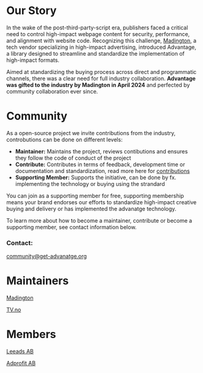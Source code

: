 # Our Story

In the wake of the post-third-party-script era, publishers faced a critical need to control high-impact webpage content for security, performance, and alignment with website code. Recognizing this challenge, [Madington](https://www.madington.com), a tech vendor specializing in high-impact advertising, introduced Advantage, a library designed to streamline and standardize the implementation of high-impact formats.

Aimed at standardizing the buying process across direct and programmatic channels, there was a clear need for full industry collaboration. **Advantage was gifted to the industry by Madington in April 2024** and perfected by community collaboration ever since.

# Community

As a open-source project we invite contributions from the industry, controbutions can be done on different levels:

-   **Maintainer:** Maintains the project, reviews contibutions and ensures they follow the code of conduct of the project
-   **Contribute:** Contributes in terms of feedback, development time or documentation and standardization, read more here for [contributions](/about/contributions.html)
-   **Supporting Member:** Supports the initiative, can be done by fx. implementing the technology or buying using the strandard

You can join as a supporting member for free, supporting membership means your brand endorses our efforts to standardize high-impact creative buying and delivery or has implemented the advanatge technology.

To learn more about how to become a maintainer, contribute or become a supporting member, see contact information below.

### Contact:

[community@get-advanatge.org](mailto:community@get-advantage.org)

# Maintainers

[Madington](https://www.madington.com)

[TV.no](https://www.tv2.no)

# Members

[Leeads AB](https://www.leeads.com)

[Adprofit AB](https://www.adprofit.se)
